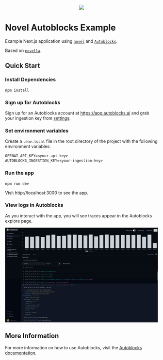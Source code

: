 <p align="center">
  <img src="https://app.autoblocks.ai/images/logo.png" width="300px">
</p>

# Novel Autoblocks Example

Example Next.js application using [`novel`](https://github.com/steven-tey/novel) and [`Autoblocks`](https://www.autoblocks.ai).

Based on [`novella`](https://github.com/steven-tey/novella).

## Quick Start

### Install Dependencies

```
npm install
```

### Sign up for Autoblocks

Sign up for an Autoblocks account at https://app.autoblocks.ai and grab your ingestion key from [settings](https://app.autoblocks.ai/settings/api-keys).

### Set environment variables

Create a `.env.local` file in the root directory of the project with the following environment variables:

```
OPENAI_API_KEY=<your-api-key>
AUTOBLOCKS_INGESTION_KEY=<your-ingestion-key>
```

### Run the app

```
npm run dev
```

Visit http://localhost:3000 to see the app.

### View logs in Autoblocks

As you interact with the app, you will see traces appear in the Autoblocks explore page.

![Autoblocks Explore](https://github.com/autoblocksai/novel-autoblocks-example/blob/main/novel-autoblocks-example.png?raw=true)

## More Information

For more information on how to use Autoblocks, visit the [Autoblocks documentation](https://docs.autoblocks.ai/).
